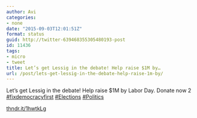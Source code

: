 ```yaml
---
author: Avi
categories:
- none
date: "2015-09-03T12:01:51Z"
format: status
guid: http://twitter-639468355305480193-post
id: 11436
tags:
- micro
- tweet
title: Let’s get Lessig in the debate! Help raise $1M by…
url: /post/lets-get-lessig-in-the-debate-help-raise-1m-by/
---
```

Let’s get Lessig in the debate! Help raise $1M by Labor Day. Donate now 2 [#fixdemocracyfirst](http://twitter.com/search?q=%23fixdemocracyfirst) [#Elections](http://twitter.com/search?q=%23Elections) [#Politics](http://twitter.com/search?q=%23Politics)
   
[thndr.it/1hwtkLg](http://thndr.it/1hwtkLg)
